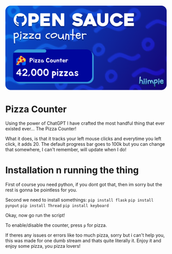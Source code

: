 <p align="center">
  <img src="pizza.png">
</p>

# Pizza Counter

Using the power of ChatGPT I have crafted the most handful thing that ever existed ever...
The Pizza Counter!

What it does, is that it tracks your left mouse clicks and everytime you left click, it adds 20.
The default progress bar goes to 100k but you can change that somewhere, I can't remember, will update when I do!

# Installation n running the thing
First of course you need python, if you dont got that, then im sorry but the rest is gonna be pointless for you.

Second we need to install somethings:
`pip install flask`
`pip install pynput`
`pip install Thread`
`pip install keyboard`

Okay, now go run the script!

To enable/disable the counter, press `p` for pizza.

If theres any issues or errors like too much pizza, sorry but i can't help you, this was made for one dumb stream and thats quite literally it.
Enjoy it and enjoy some pizza, you pizza lovers!
